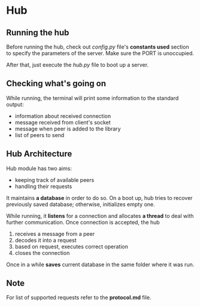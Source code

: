 # Hub 

## Running the hub

Before running the hub, check out *config.py* file's **constants used** section to specify the parameters of the server.
Make sure the PORT is unoccupied.

After that, just execute the *hub.py* file to boot up a server.

## Checking what's going on

While running, the terminal will print some information to the standard output:

* information about received connection
* message received from client's socket
* message when peer is added to the library
* list of peers to send

## Hub Architecture

Hub module has two aims:

* keeping track of available peers 
* handling their requests

It maintains **a database** in order to do so.
On a boot up, hub tries to recover previously saved database; otherwise, initializes empty one.

While running, it **listens** for a connection and allocates **a thread** to deal with further communication. 
Once connection is accepted, the hub

1. receives a message from a peer
2. decodes it into a request
3. based on request, executes correct operation
4. closes the connection

Once in a while **saves** current database in the same folder where it was run.

## Note

For list of supported requests refer to the **protocol.md** file.
